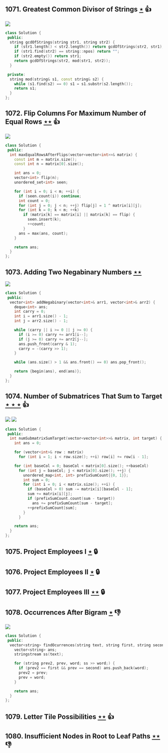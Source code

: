 ## 1071. Greatest Common Divisor of Strings [$\star$](https://leetcode.com/problems/greatest-common-divisor-of-strings) :thumbsup:

![](https://img.shields.io/badge/-String-60373E.svg?style=flat-square)

```cpp
class Solution {
 public:
  string gcdOfStrings(string str1, string str2) {
    if (str1.length() < str2.length()) return gcdOfStrings(str2, str1);
    if (str1.find(str2) == string::npos) return "";
    if (str2.empty()) return str1;
    return gcdOfStrings(str2, mod(str1, str2));
  }

 private:
  string mod(string& s1, const string& s2) {
    while (s1.find(s2) == 0) s1 = s1.substr(s2.length());
    return s1;
  }
};
```

## 1072. Flip Columns For Maximum Number of Equal Rows [$\star\star$](https://leetcode.com/problems/flip-columns-for-maximum-number-of-equal-rows) :thumbsup:

![](https://img.shields.io/badge/-Hash%20Table-7BA23F.svg?style=flat-square)

```cpp
class Solution {
 public:
  int maxEqualRowsAfterFlips(vector<vector<int>>& matrix) {
    const int m = matrix.size();
    const int n = matrix[0].size();

    int ans = 0;
    vector<int> flip(n);
    unordered_set<int> seen;

    for (int i = 0; i < m; ++i) {
      if (seen.count(i)) continue;
      int count = 0;
      for (int j = 0; j < n; ++j) flip[j] = 1 ^ matrix[i][j];
      for (int k = 0; k < m; ++k)
        if (matrix[k] == matrix[i] || matrix[k] == flip) {
          seen.insert(k);
          ++count;
        }
      ans = max(ans, count);
    }

    return ans;
  }
};
```

## 1073. Adding Two Negabinary Numbers [$\star\star$](https://leetcode.com/problems/adding-two-negabinary-numbers)

![](https://img.shields.io/badge/-Math-434343.svg?style=flat-square)

```cpp
class Solution {
 public:
  vector<int> addNegabinary(vector<int>& arr1, vector<int>& arr2) {
    deque<int> ans;
    int carry = 0;
    int i = arr1.size() - 1;
    int j = arr2.size() - 1;

    while (carry || i >= 0 || j >= 0) {
      if (i >= 0) carry += arr1[i--];
      if (j >= 0) carry += arr2[j--];
      ans.push_front(carry & 1);
      carry = -(carry >> 1);
    }

    while (ans.size() > 1 && ans.front() == 0) ans.pop_front();

    return {begin(ans), end(ans)};
  }
};
```

## 1074. Number of Submatrices That Sum to Target [$\star\star\star$](https://leetcode.com/problems/number-of-submatrices-that-sum-to-target) :thumbsup:

![](https://img.shields.io/badge/-Dynamic%20Programming-113285.svg?style=flat-square) ![](https://img.shields.io/badge/-Sliding%20Window-1E88A8.svg?style=flat-square)

```cpp
class Solution {
 public:
  int numSubmatrixSumTarget(vector<vector<int>>& matrix, int target) {
    int ans = 0;

    for (vector<int>& row : matrix)
      for (int i = 1; i < row.size(); ++i) row[i] += row[i - 1];

    for (int baseCol = 0; baseCol < matrix[0].size(); ++baseCol)
      for (int j = baseCol; j < matrix[0].size(); ++j) {
        unordered_map<int, int> prefixSumCount{{0, 1}};
        int sum = 0;
        for (int i = 0; i < matrix.size(); ++i) {
          if (baseCol > 0) sum -= matrix[i][baseCol - 1];
          sum += matrix[i][j];
          if (prefixSumCount.count(sum - target))
            ans += prefixSumCount[sum - target];
          ++prefixSumCount[sum];
        }
      }

    return ans;
  }
};
```

## 1075. Project Employees I [$\star$](https://leetcode.com/problems/project-employees-i) 🔒

## 1076. Project Employees II [$\star$](https://leetcode.com/problems/project-employees-ii) 🔒

## 1077. Project Employees III [$\star\star$](https://leetcode.com/problems/project-employees-iii) 🔒

## 1078. Occurrences After Bigram [$\star$](https://leetcode.com/problems/occurrences-after-bigram) :thumbsdown:

![](https://img.shields.io/badge/-Hash%20Table-7BA23F.svg?style=flat-square)

```cpp
class Solution {
 public:
  vector<string> findOcurrences(string text, string first, string second) {
    vector<string> ans;
    stringstream ss(text);

    for (string prev2, prev, word; ss >> word;) {
      if (prev2 == first && prev == second) ans.push_back(word);
      prev2 = prev;
      prev = word;
    }

    return ans;
  }
};
```

## 1079. Letter Tile Possibilities [$\star\star$](https://leetcode.com/problems/letter-tile-possibilities) :thumbsup:

## 1080. Insufficient Nodes in Root to Leaf Paths [$\star\star$](https://leetcode.com/problems/insufficient-nodes-in-root-to-leaf-paths) :thumbsdown:
